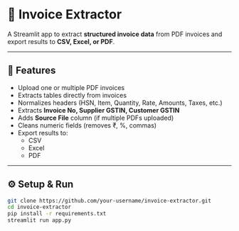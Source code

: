 # 📑 Invoice Extractor

A Streamlit app to extract **structured invoice data** from PDF invoices and export results to **CSV, Excel, or PDF**.

---

## 🚀 Features
- Upload one or multiple PDF invoices
- Extracts tables directly from invoices
- Normalizes headers (HSN, Item, Quantity, Rate, Amounts, Taxes, etc.)
- Extracts **Invoice No, Supplier GSTIN, Customer GSTIN**
- Adds **Source File** column (if multiple PDFs uploaded)
- Cleans numeric fields (removes ₹, %, commas)
- Export results to:
  - CSV
  - Excel
  - PDF

---

## ⚙️ Setup & Run
```bash
git clone https://github.com/your-username/invoice-extractor.git
cd invoice-extractor
pip install -r requirements.txt
streamlit run app.py
